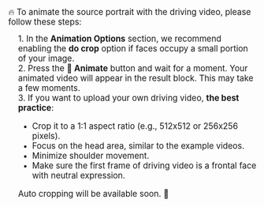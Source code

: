 <span style="font-size: 1.2em;">🔥 To animate the source portrait with the driving video, please follow these steps:</span>
<div style="font-size: 1.2em; margin-left: 20px;">
1. In the <strong>Animation Options</strong> section, we recommend enabling the <strong>do crop</strong> option if faces occupy a small portion of your image.
</div>
<div style="font-size: 1.2em; margin-left: 20px;">
2. Press the <strong>🚀 Animate</strong> button and wait for a moment. Your animated video will appear in the result block. This may take a few moments.
</div>
<div style="font-size: 1.2em; margin-left: 20px;">
3. If you want to upload your own driving video, <strong>the best practice</strong>:

 - Crop it to a 1:1 aspect ratio (e.g., 512x512 or 256x256 pixels).
 - Focus on the head area, similar to the example videos.
 - Minimize shoulder movement.
 - Make sure the first frame of driving video is a frontal face with neutral expression.

Auto cropping will be available soon. 🤗
</div>
